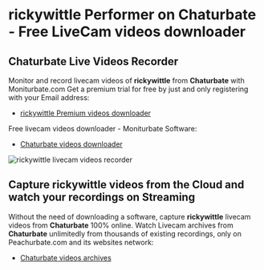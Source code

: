 # rickywittle Performer on Chaturbate - Free LiveCam videos downloader

## Chaturbate Live Videos Recorder

Monitor and record livecam videos of **rickywittle** from **Chaturbate** with Moniturbate.com
Get a premium trial for free by just and only registering with your Email address:
* [rickywittle Premium videos downloader](https://moniturbate.com/request-demo-licence-key.html)

Free livecam videos downloader - Moniturbate Software:
* [Chaturbate videos downloader](https://moniturbate.com/moniturbate-download-software.html)

![rickywittle livecam videos recorder](https://peachurnet.com/templates/moniturbate-software.png)


## Capture rickywittle videos from the Cloud and watch your recordings on Streaming

Without the need of downloading a software, capture **rickywittle** livecam videos from **Chaturbate** 100% online.
Watch Livecam archives from **Chaturbate** unlimitedly from thousands of existing recordings, only on Peachurbate.com and its websites network:
* [Chaturbate videos archives](https://peachurnet.com/)